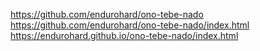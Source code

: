 https://github.com/endurohard/ono-tebe-nado
https://github.com/endurohard/ono-tebe-nado/index.html
https://endurohard.github.io/ono-tebe-nado/index.html
